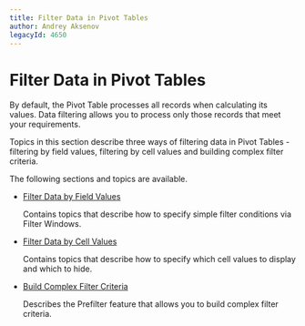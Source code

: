 ```yaml
---
title: Filter Data in Pivot Tables
author: Andrey Aksenov
legacyId: 4650
---
```

# Filter Data in Pivot Tables
By default, the Pivot Table processes all records when calculating its values. Data filtering allows you to process only those records that meet your requirements.

Topics in this section describe three ways of filtering data in Pivot Tables - filtering by field values, filtering by cell values and building complex filter criteria.

The following sections and topics are available.
* [Filter Data by Field Values](filter-data/filter-data-by-field-values.md)
	
	Contains topics that describe how to specify simple filter conditions via Filter Windows.
* [Filter Data by Cell Values](filter-data/filter-data-by-cell-values.md)
	
	Contains topics that describe how to specify which cell values to display and which to hide.
* [Build Complex Filter Criteria](filter-data/build-complex-filter-criteria.md)
	
	Describes the Prefilter feature that allows you to build complex filter criteria.